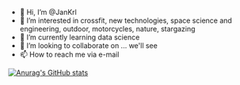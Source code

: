 - 👋 Hi, I’m @JanKrl
- 👀 I’m interested in crossfit, new technologies, space science and engineering, outdoor, motorcycles, nature, stargazing
- 🌱 I’m currently learning data science
- 💞️ I’m looking to collaborate on ... we'll see
- 📫 How to reach me via e-mail

[![Anurag's GitHub stats](https://github-readme-stats.vercel.app/api?username=jankrl&show_icons=true)](https://github.com/anuraghazra/github-readme-stats)
